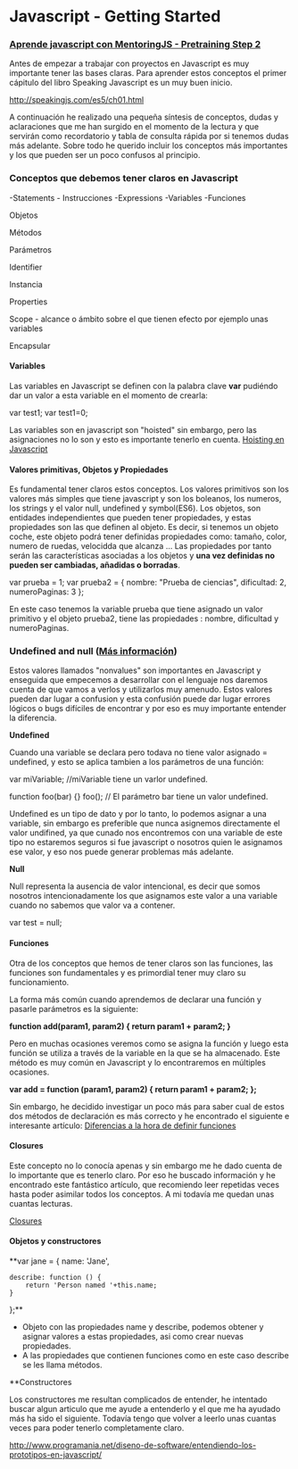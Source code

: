 
# Javascript - Getting Started
### [Aprende javascript con MentoringJS - Pretraining Step 2](http://mentoringjs.com)

Antes de empezar a trabajar con proyectos en Javascript es muy importante tener las bases claras. Para aprender estos conceptos el primer cápitulo del libro Speaking Javascript es un muy buen inicio.

http://speakingjs.com/es5/ch01.html

A continuación he realizado una pequeña síntesis de conceptos, dudas y aclaraciones que me han surgido en el momento de la lectura y que servirán como recordatorio y tabla de consulta rápida por si tenemos dudas más adelante. Sobre todo he querido incluir los conceptos más importantes y los que pueden ser un poco confusos al principio.

### Conceptos que debemos tener claros en Javascript

-Statements - Instrucciones
-Expressions
-Variables
-Funciones

Objetos

Métodos

Parámetros

Identifier

Instancia

Properties 

Scope - alcance o ámbito sobre el que tienen efecto por ejemplo unas variables

Encapsular

#### Variables

Las variables en Javascript se definen con la palabra clave **var** pudiéndo dar un valor a esta variable en el momento de crearla:

var test1;
var test1=0;

Las variables son en javascript son "hoisted" sin embargo, pero las asignaciones no lo son y esto es importante tenerlo en cuenta.
[Hoisting en Javascript](http://www.etnassoft.com/2010/12/26/hoisting-en-javascript/)

#### Valores primitivas, Objetos y Propiedades

Es fundamental tener claros estos conceptos. 
Los valores primitivos son los valores más simples que tiene javascript y son los boleanos, los numeros, los strings y el valor null, undefined y symbol(ES6).
Los objetos, son entidades independientes que pueden tener propiedades, y estas propiedades son las que definen al objeto. Es decir, si tenemos un objeto coche, este objeto podrá tener definidas propiedades como: tamaño, color, numero de ruedas, velocidda que alcanza ...
Las propiedades por tanto serán las características asociadas a los objetos y **una vez definidas no pueden ser cambiadas, añadidas o borradas**.

var prueba = 1;
var prueba2 = { 
  nombre: "Prueba de ciencias",
  dificultad: 2,
  numeroPaginas: 3
};

En este caso tenemos la variable prueba que tiene asignado un valor primitivo y el objeto prueba2, tiene las propiedades : nombre, dificultad y numeroPaginas.

### Undefined and null ([Más información](http://www.enrique7mc.com/2016/01/diferencia-entre-null-y-undefined-en-javascript/))

Estos valores llamados "nonvalues" son importantes en Javascript y enseguida que empecemos a desarrollar con el lenguaje nos daremos cuenta de que vamos a verlos y utilizarlos muy amenudo. Estos valores pueden dar lugar a confusion y esta confusión puede dar lugar errores lógicos o bugs difíciles de encontrar y por eso es muy importante entender la diferencia.

**Undefined**

Cuando una variable se declara pero todava no tiene valor asignado = undefined, y esto se aplica tambien a los parámetros de una función:

var miVariable; //miVariable tiene un varlor undefined.

function foo(bar) {}
foo(); // El parámetro bar tiene un valor undefined.

Undefined es un tipo de dato y por lo tanto, lo podemos asignar a una variable, sin embargo es preferible que nunca asignemos directamente el valor undifined, ya que cunado nos encontremos con una variable de este tipo no estaremos seguros si fue javascript o nosotros quien le asignamos ese valor, y eso nos puede generar problemas más adelante.

**Null**

Null representa la ausencia de valor intencional, es decir que somos nosotros intencionadamente los que asignamos este valor a una variable cuando no sabemos que valor va a contener.

var test = null;

#### Funciones

Otra de los conceptos que hemos de tener claros son las funciones, las funciones son fundamentales y es primordial tener muy claro su funcionamiento.

La forma más común cuando aprendemos de declarar una función y pasarle parámetros es la siguiente:

**function add(param1, param2) {
    return param1 + param2;
}**

Pero en muchas ocasiones veremos como se asigna la función y luego esta función se utiliza a través de la variable en la que se ha almacenado. Este método es muy común en Javascript y lo encontraremos en múltiples ocasiones.

**var add = function (param1, param2) {
    return param1 + param2;
};** 

Sin embargo, he decidido investigar un poco más para saber cual de estos dos métodos de declaración es más correcto y he encontrado el siguiente e interesante artículo: [Diferencias a la hora de definir funciones](http://qbit.com.mx/blog/2013/08/23/formas-de-crear-funciones-en-javascript/)

#### Closures

Este concepto no lo conocía apenas y sin embargo me he dado cuenta de lo importante que es tenerlo claro. Por eso he buscado información y he encontrado este fantástico artículo, que recomiendo leer repetidas veces hasta poder asimilar todos los conceptos. A mi todavía me quedan unas cuantas lecturas.

[Closures](https://jherax.wordpress.com/2015/02/13/javascript-closures/)

#### Objetos y constructores

**var jane = {
    name: 'Jane',

    describe: function () {
        return 'Person named '+this.name;
    }
};**

- Objeto con las propiedades name y describe, podemos obtener y asignar valores a estas propiedades, asi como crear nuevas propiedades.
- A las propiedades que contienen funciones como en este caso describe se les llama métodos.

**Constructores

Los constructores me resultan complicados de entender, he intentado buscar algun articulo que me ayude a entenderlo y el que me ha ayudado más ha sido el siguiente. Todavía tengo que volver a leerlo unas cuantas veces para poder tenerlo completamente claro.

http://www.programania.net/diseno-de-software/entendiendo-los-prototipos-en-javascript/











